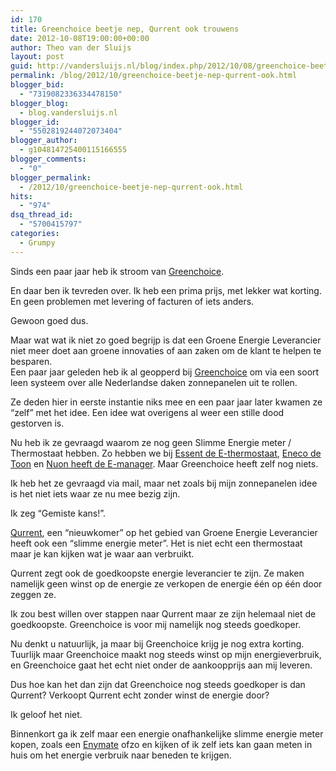 ```yaml
---
id: 170
title: Greenchoice beetje nep, Qurrent ook trouwens
date: 2012-10-08T19:00:00+00:00
author: Theo van der Sluijs
layout: post
guid: http://vandersluijs.nl/blog/index.php/2012/10/08/greenchoice-beetje-nep-qurrent-ook/
permalink: /blog/2012/10/greenchoice-beetje-nep-qurrent-ook.html
blogger_bid:
  - "7319082336334478150"
blogger_blog:
  - blog.vandersluijs.nl
blogger_id:
  - "5502819244072073404"
blogger_author:
  - g104814725400115166555
blogger_comments:
  - "0"
blogger_permalink:
  - /2012/10/greenchoice-beetje-nep-qurrent-ook.html
hits:
  - "974"
dsq_thread_id:
  - "5700415797"
categories:
  - Grumpy
---
```

Sinds een paar jaar heb ik stroom van <a href="http://www.greenchoice.nl/" target="_blank">Greenchoice</a>.

En daar ben ik tevreden over. Ik heb een prima prijs, met lekker wat korting. En geen problemen met levering of facturen of iets anders.

Gewoon goed dus.

Maar wat wat ik niet zo goed begrijp is dat een Groene Energie Leverancier niet meer doet aan groene innovaties of aan zaken om de klant te helpen te besparen.  
<a name="more"></a>Een paar jaar geleden heb ik al geopperd bij <a href="http://www.greenchoice.nl/" target="_blank">Greenchoice</a> om via een soort leen systeem over alle Nederlandse daken zonnepanelen uit te rollen.

Ze deden hier in eerste instantie niks mee en een paar jaar later kwamen ze &#8220;zelf&#8221; met het idee. Een idee wat overigens al weer een stille dood gestorven is.

Nu heb ik ze gevraagd waarom ze nog geen Slimme Energie meter / Thermostaat hebben. Zo hebben we bij <a href="http://www.essent.nl/mijn-e/e-thermostaat/" target="_blank">Essent de E-thermostaat</a>, <a href="http://toon.eneco.nl/" target="_blank">Eneco de Toon</a> en <a href="http://www.nuon.nl/energie-besparen/e-manager/" target="_blank">Nuon heeft de E-manager</a>. Maar Greenchoice heeft zelf nog niets.

Ik heb het ze gevraagd via mail, maar net zoals bij mijn zonnepanelen idee is het niet iets waar ze nu mee bezig zijn.

Ik zeg &#8220;Gemiste kans!&#8221;.

<a href="http://www.qurrent.nl/" target="_blank">Qurrent</a>, een &#8220;nieuwkomer&#8221; op het gebied van Groene Energie Leverancier heeft ook een &#8220;slimme energie meter&#8221;. Het is niet echt een thermostaat maar je kan kijken wat je waar aan verbruikt.

Qurrent zegt ook de goedkoopste energie leverancier te zijn. Ze maken namelijk geen winst op de energie ze verkopen de energie één op één door zeggen ze.

Ik zou best willen over stappen naar Qurrent maar ze zijn helemaal niet de goedkoopste. Greenchoice is voor mij namelijk nog steeds goedkoper.

Nu denkt u natuurlijk, ja maar bij Greenchoice krijg je nog extra korting. Tuurlijk maar Greenchoice maakt nog steeds winst op mijn energieverbruik, en Greenchoice gaat het echt niet onder de aankoopprijs aan mij leveren.

Dus hoe kan het dan zijn dat Greenchoice nog steeds goedkoper is dan Qurrent? Verkoopt Qurrent echt zonder winst de energie door?

Ik geloof het niet.

Binnenkort ga ik zelf maar een energie onafhankelijke slimme energie meter kopen, zoals een <a href="http://www.enymate.nl/" target="_blank">Enymate</a> ofzo en kijken of ik zelf iets kan gaan meten in huis om het energie verbruik naar beneden te krijgen.